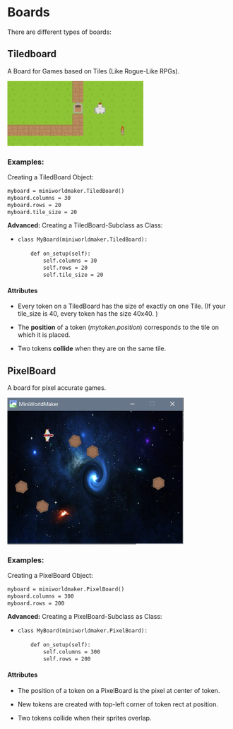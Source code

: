 Boards
======

There are different types of boards:

## Tiledboard

A Board for Games based on Tiles (Like Rogue-Like RPGs).

![tiled_board](../_images/tiled_board.jpg)

### Examples:

Creating a TiledBoard Object:

```
myboard = miniworldmaker.TiledBoard()
myboard.columns = 30
myboard.rows = 20
myboard.tile_size = 20
```

**Advanced:** Creating a TiledBoard-Subclass as Class:

  *  
    ```
    class MyBoard(miniworldmaker.TiledBoard):

        def on_setup(self):
            self.columns = 30
            self.rows = 20
            self.tile_size = 20
    ```

#### Attributes  

  * Every token on a TiledBoard has the size of exactly on one Tile. (If your tile_size is 40, every token has the size 40x40. )
  
  * The **position** of a token (*mytoken.position*) corresponds to the tile on which it is placed.
  
  * Two tokens **collide** when they are on the same tile.
  
## PixelBoard

A board for pixel accurate games.

![tiled_board](../_images/asteroids.jpg)

### Examples:

Creating a PixelBoard Object:

```
myboard = miniworldmaker.PixelBoard()
myboard.columns = 300
myboard.rows = 200
```

**Advanced:** Creating a PixelBoard-Subclass as Class:

  *  
    ```
    class MyBoard(miniworldmaker.PixelBoard):

        def on_setup(self):
            self.columns = 300
            self.rows = 200
    ```

#### Attributes

  * The position of a token on a PixelBoard is the pixel at center of token.
  
  * New tokens are created with top-left corner of token rect at position.
  
  * Two tokens collide when their sprites overlap.
